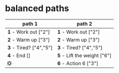 # balanced paths

| path 1 | path 2 |
| --- | --- |
| **1** - Work out ["2"] | **1** - Work out ["2"] |
| **2** - Warm up ["3"] | **2** - Warm up ["3"] |
| **3** - Tired? ["4","5"] | **3** - Tired? ["4","5"] |
| **4** - End [] | **5** - Lift the weight ["6"] |
| :negative_squared_cross_mark: | **6** - Action 6 ["3"] |

